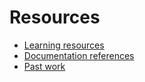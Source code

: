 # Resources

- [Learning resources](learning-resources.md)
- [Documentation references](doc-references.md__)
- [Past work](past-work.md)
